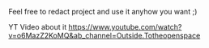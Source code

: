 Feel free to redact project and use it anyhow you want ;)

YT Video about it
https://www.youtube.com/watch?v=o6MazZ2KoMQ&ab_channel=Outside.Totheopenspace
